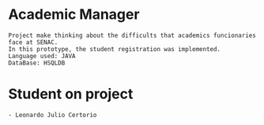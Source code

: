 # Academic Manager
    Project make thinking about the difficults that academics funcionaries face at SENAC.
    In this prototype, the student registration was implemented.
    Language used: JAVA
    DataBase: HSQLDB

# Student on project
    - Leonardo Julio Certorio